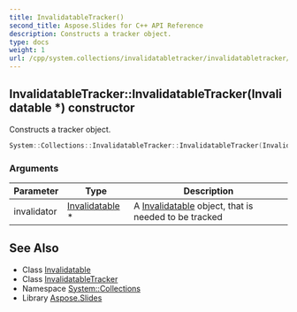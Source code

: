 ```yaml
---
title: InvalidatableTracker()
second_title: Aspose.Slides for C++ API Reference
description: Constructs a tracker object.
type: docs
weight: 1
url: /cpp/system.collections/invalidatabletracker/invalidatabletracker/
---
```

## InvalidatableTracker::InvalidatableTracker(Invalidatable *) constructor


Constructs a tracker object.

```cpp
System::Collections::InvalidatableTracker::InvalidatableTracker(Invalidatable *invalidator)
```


### Arguments

| Parameter | Type | Description |
| --- | --- | --- |
| invalidator | [Invalidatable](../../invalidatable/) * | A [Invalidatable](../../invalidatable/) object, that is needed to be tracked |

## See Also

* Class [Invalidatable](../invalidatable/)
* Class [InvalidatableTracker](./)
* Namespace [System::Collections](../)
* Library [Aspose.Slides](../../)